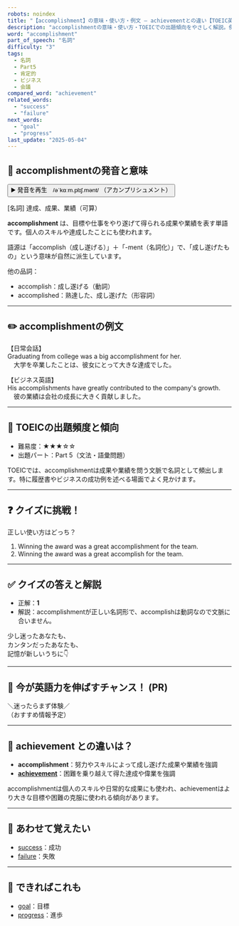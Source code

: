 ```yaml
---
robots: noindex
title: "【accomplishment】の意味・使い方・例文 ― achievementとの違い【TOEIC英単語】"
description: "accomplishmentの意味・使い方・TOEICでの出題傾向をやさしく解説。例文・クイズ付きでachievementとの違いもわかりやすく学べます。"
word: "accomplishment"
part_of_speech: "名詞"
difficulty: "3"
tags:
  - 名詞
  - Part5
  - 肯定的
  - ビジネス
  - 会議
compared_word: "achievement"
related_words:
  - "success"
  - "failure"
next_words:
  - "goal"
  - "progress"
last_update: "2025-05-04"
---
```


## 🔰 accomplishmentの発音と意味

<button class="play-audio" onclick="playTTS('accomplishment')">
  <span class="play-audio-main">
    ▶️ 発音を再生　/əˈkɑːm.plɪʃ.mənt/
  </span>
  <span class="play-audio-sub">
    （アカンプリシュメント）
  </span>
</button>

[名詞] 達成、成果、業績（可算）

**accomplishment** は、目標や仕事をやり遂げて得られる成果や業績を表す単語です。個人のスキルや達成したことにも使われます。

語源は「accomplish（成し遂げる）」＋「-ment（名詞化）」で、「成し遂げたもの」という意味が自然に派生しています。

他の品詞：  
- accomplish：成し遂げる（動詞）
- accomplished：熟達した、成し遂げた（形容詞）

---

## ✏️ accomplishmentの例文

【日常会話】  
Graduating from college was a big accomplishment for her.  
　大学を卒業したことは、彼女にとって大きな達成でした。

【ビジネス英語】  
His accomplishments have greatly contributed to the company's growth.  
　彼の業績は会社の成長に大きく貢献しました。

---

## 🎯 TOEICの出題頻度と傾向

- 難易度：★★★☆☆
- 出題パート：Part 5（文法・語彙問題）

TOEICでは、accomplishmentは成果や業績を問う文脈で名詞として頻出します。特に履歴書やビジネスの成功例を述べる場面でよく見かけます。

---

## ❓ クイズに挑戦！

正しい使い方はどっち？

1. Winning the award was a great accomplishment for the team.  
2. Winning the award was a great accomplish for the team.

---

## ✅ クイズの答えと解説

- 正解：**1**
- 解説：accomplishmentが正しい名詞形で、accomplishは動詞なので文脈に合いません。

少し迷ったあなたも、  
カンタンだったあなたも、  
記憶が新しいうちに👇️

---

## 🚀 今が英語力を伸ばすチャンス！ (PR)

<div class="info-center">
＼迷ったらまず体験／<br>  
（おすすめ情報予定）
</div>

---

## 🤔  achievement との違いは？

- **accomplishment**：努力やスキルによって成し遂げた成果や業績を強調
- **[achievement](/achievement)**：困難を乗り越えて得た達成や偉業を強調

accomplishmentは個人のスキルや日常的な成果にも使われ、achievementはより大きな目標や困難の克服に使われる傾向があります。

---

## 🧩 あわせて覚えたい

- [success](/success)：成功
- [failure](/failure)：失敗

---

## 📖 できればこれも

- [goal](/goal)：目標
- [progress](/progress)：進歩

<!-- cvid: aid45_bid39 -->
